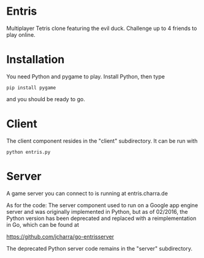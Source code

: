 Entris
======

Multiplayer Tetris clone featuring the evil duck. Challenge up to 4 friends to play online.

Installation
============

You need Python and pygame to play. Install Python, then type

```
pip install pygame
```

and you should be ready to go.

Client
======

The client component resides in the "client" subdirectory. It can be run with

```
python entris.py
```

Server
======

A game server you can connect to is running at entris.charra.de

As for the code: The server component used to run on a Google app engine server and was originally implemented in Python,
but as of 02/2016, the Python version has been deprecated and replaced with a reimplementation in Go,
which can be found at

https://github.com/jcharra/go-entrisserver

The deprecated Python server code remains in the "server" subdirectory.
